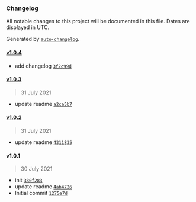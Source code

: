 ### Changelog

All notable changes to this project will be documented in this file. Dates are displayed in UTC.

Generated by [`auto-changelog`](https://github.com/CookPete/auto-changelog).

#### [v1.0.4](https://github.com/buquan/mkdir/compare/v1.0.3...v1.0.4)

- add changelog [`3f2c99d`](https://github.com/buquan/mkdir/commit/3f2c99d45c7c17ecacc090732b139e5f7ec2d7ff)

#### [v1.0.3](https://github.com/buquan/mkdir/compare/v1.0.2...v1.0.3)

> 31 July 2021

- update readme [`a2ca5b7`](https://github.com/buquan/mkdir/commit/a2ca5b743208c0bae0e012146ef1099a469a8c21)

#### [v1.0.2](https://github.com/buquan/mkdir/compare/v1.0.1...v1.0.2)

> 31 July 2021

- update readme [`4311835`](https://github.com/buquan/mkdir/commit/431183544fc25d1c8913b1df4ca63aa304a95d9c)

#### v1.0.1

> 30 July 2021

- init [`330f283`](https://github.com/buquan/mkdir/commit/330f283f8c8fd57c57d7f29f4ccd58e23d399b54)
- update readme [`4ab4726`](https://github.com/buquan/mkdir/commit/4ab472662fc9c66f9d87cc9ecd3dc07dd685472d)
- Initial commit [`1275e7d`](https://github.com/buquan/mkdir/commit/1275e7d57e6dfcbf4a42c386e2bcd60f2bf4f290)
